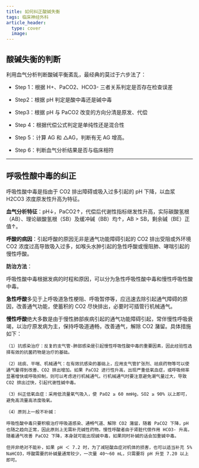 ```yaml
---
title: 如何纠正酸碱失衡
tags: 临床神经外科
article_header:
  type: cover
  image:
---
```


## 酸碱失衡的判断

利用血气分析判断酸碱平衡紊乱，最经典的莫过于六步法了：

- Step 1：根据 H+、PaCO2、HCO3- 三者关系判定是否存在检查误差

- Step2：根据 pH 判定是酸中毒还是碱中毒

- Step3：根据 pH 与 PaCO2 改变的方向分清是原发、代偿

- Step 4：根据代偿公式判定是单纯性还是混合性

- Step 5：计算 AG 和 △AG，判断有无 AG 增高。

- Step 6：判断血气分析结果是否与临床相符

---

## 呼吸性酸中毒的纠正

呼吸性酸中毒是指由于 CO2 排出障碍或吸入过多引起的 pH 下降，以血浆 H2CO3 浓度原发性升高为特征。

**血气分析特征**：pH↓，PaCO2↑，代偿后代谢性指标继发性升高，实际碳酸氢根（AB）、理论碳酸氢根（SB）及缓冲碱（BB）均↑，AB > SB，剩余碱（BE）正值↑。

**呼酸的病因**：引起呼酸的原因无非是通气功能障碍引起的 CO2 排出受阻或外环境 CO2 浓度过高导致吸入过多，如喉头水肿引起的急性呼酸或慢阻肺、哮喘引起的慢性呼酸。

**防治方法**：

呼吸性酸中毒根据发病的时程和原因，可以分为急性呼吸性酸中毒和慢性呼吸性酸中毒。

**急性呼酸**多见于上呼吸道急性梗阻、呼吸暂停等，应迅速去除引起通气障碍的原因，改善通气功能，使蓄积的 CO2 尽快排出，必要时可插管行机械通气。

**慢性呼酸**绝大多数是由于慢性肺部疾病引起的通气功能障碍引起，常伴慢性呼吸衰竭，以治疗原发病为主，保持呼吸道通畅，改善通气，解除 CO2 潴留。具体措施如下：

`（1）抗感染治疗：反复的支气管-肺部感染是引起慢性呼吸性酸中毒的重要因素，因此经验性选择有效的抗菌药物是治疗的基础。`

`（2）祛痰、平喘、机械通气：在有效抗感染的基础上，应用支气管扩张剂、祛痰药物等可以使通气量得到改善、CO2 排出增加。如果 PaCO2 进行性升高，出现严重低氧血症，或呼吸频率显著增快或呼吸抑制，则可以考虑进行机械通气。行机械通气时要注意避免潮气量过大，导致 CO2 排出过快，引起代谢性碱中毒。`

`（3）纠正低氧血症：采用低流量氧气吸入，使 PaO2 ≥ 60 mmHg，SO2 ≥ 90% 以上即可，避免高流量高浓度吸氧。` 

`（4）原则上一般不补碱：`

`呼吸性酸中毒只要积极治疗呼吸道感染、通畅气道、解除 CO2 潴留，随着 PaCO2 下降，pH 也随之趋向正常，因此原则上无需补充碱性药物。慢性呼酸者由于肾脏代偿作用 HCO3- 升高，随着通气改善 PaCO2 下降，本身就可能出现碱中毒，如果同时补碱的话会加重碱中毒。`

`但并非绝对不能补，如果 pH ＜ 7.2 时，为了减轻酸血症对机体的损害，也可以适当补充 5% NaHCO3，呼酸需要的补碱量通常较少，一次量 40～60 mL，只需要将 pH 升至 7.20 以上即可。`



